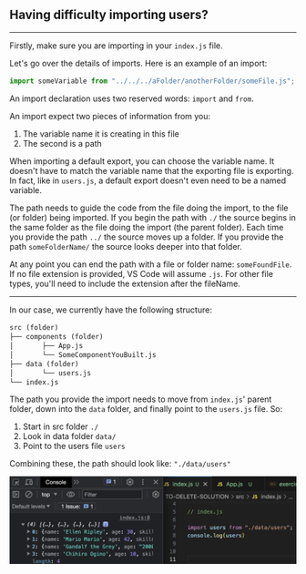 ## Having difficulty importing users?

---

Firstly, make sure you are importing in your `index.js` file.

Let's go over the details of imports. Here is an example of an import:

```js
import someVariable from "../../../aFolder/anotherFolder/someFile.js";
```

An import declaration uses two reserved words: `import` and `from`.

An import expect two pieces of information from you:

1. The variable name it is creating in this file
2. The second is a path

When importing a default export, you can choose the variable name. It doesn't have to match the variable name that the exporting file is exporting. In fact, like in `users.js`, a default export doesn't even need to be a named variable.

The path needs to guide the code from the file doing the import, to the file (or folder) being imported. If you begin the path with `./` the source begins in the same folder as the file doing the import (the parent folder). Each time you provide the path `../` the source moves up a folder. If you provide the path `someFolderName/` the source looks deeper into that folder.

At any point you can end the path with a file or folder name: `someFoundFile`. If no file extension is provided, VS Code will assume `.js`. For other file types, you'll need to include the extension after the fileName.

---

In our case, we currently have the following structure:

```
src (folder)
├── components (folder)
│		├── App.js
│		└── SomeComponentYouBuilt.js
├── data (folder)
│		└── users.js
└── index.js
```

The path you provide the import needs to move from `index.js`' parent folder, down into the `data` folder, and finally point to the `users.js` file. So:

1. Start in src folder `./`
2. Look in data folder `data/`
3. Point to the users file `users`

Combining these, the path should look like: `"./data/users"`

![terminal after successful ls](./e4h1.png)
